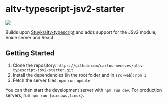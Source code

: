 # altv-typescript-jsv2-starter

![](https://i.imgur.com/rGKCHEL.png)

Builds upon [Stuyk/altv-typescript](https://github.com/Stuyk/altv-typescript) and adds support for the JSv2 module, Voice server and React.

## Getting Started

1. Clone the repository: `https://github.com/carlos-menezes/altv-typescript-jsv2-starter.git`
2. Install the dependencies (in the root folder and in `src-web`): `npm i`
3. Fetch the server files: `npm run update`

You can then start the development server with `npm run dev`. For production servers, run `npm run {windows,linux}`.
